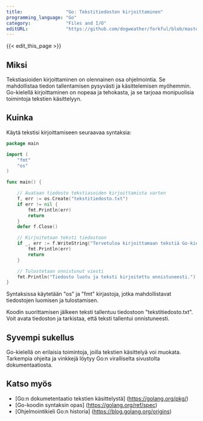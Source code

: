 ```yaml
---
title:                "Go: Tekstitiedoston kirjoittaminen"
programming_language: "Go"
category:             "Files and I/O"
editURL:              "https://github.com/dogweather/forkful/blob/master/content/fi/go/writing-a-text-file.md"
---
```


{{< edit_this_page >}}

## Miksi

Tekstiasioiden kirjoittaminen on olennainen osa ohjelmointia. Se mahdollistaa tiedon tallentamisen pysyvästi ja käsittelemisen myöhemmin. Go-kielellä kirjoittaminen on nopeaa ja tehokasta, ja se tarjoaa monipuolisia toimintoja tekstien käsittelyyn.

## Kuinka

Käytä tekstisi kirjoittamiseen seuraavaa syntaksia:

```Go
package main

import (
    "fmt"
    "os"
)

func main() {

    // Avataan tiedosto tekstiasoiden kirjoittamista varten
    f, err := os.Create("tekstitiedosto.txt")
    if err != nil {
        fmt.Println(err)
        return
    }
    defer f.Close()

    // Kirjoitetaan teksti tiedostoon
    if _, err := f.WriteString("Tervetuloa kirjoittamaan tekstiä Go-kielellä!"); err != nil {
        fmt.Println(err)
        return
    }

    // Tulostetaan onnistunut viesti
    fmt.Println("Tiedosto luotu ja teksti kirjoitettu onnistuneesti.")
}
```

Syntaksissa käytetään "os" ja "fmt" kirjastoja, jotka mahdollistavat tiedostojen luomisen ja tulostamisen.

Koodin suorittamisen jälkeen teksti tallentuu tiedostoon "tekstitiedosto.txt". Voit avata tiedoston ja tarkistaa, että teksti tallentui onnistuneesti.

## Syvempi sukellus

Go-kielellä on erilaisia toimintoja, joilla tekstien käsittelyä voi muokata. Tarkempia ohjeita ja vinkkejä löytyy Go:n viralliselta sivustolta dokumentaatiosta.

## Katso myös

- [Go:n dokumetentaatio tekstien käsittelystä] (https://golang.org/pkg/)
- [Go-koodin syntaksin opas] (https://golang.org/ref/spec)
- [Ohjelmointikieli Go:n historia] (https://blog.golang.org/origins)